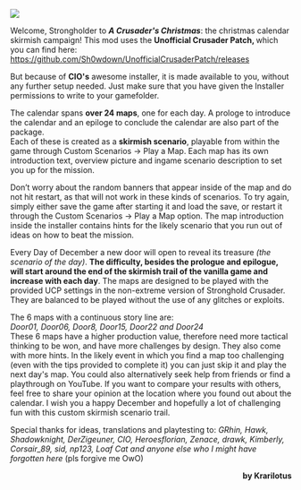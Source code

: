 ![](https://github.com/Krarilotus/ChristmasCalendar/blob/main/Door01/Door01_peview.png?raw=true)
<p>Welcome, Strongholder to <em><strong>A Crusader's Christmas</strong></em>: the christmas calendar skirmish campaign! This mod uses the <strong>Unofficial Crusader Patch, </strong>which you can find here:<a href="https://github.com/Sh0wdown/UnofficialCrusaderPatch/releases"> https://github.com/Sh0wdown/UnofficialCrusaderPatch/releases </a></p>
<p>But because of <strong>CIO's</strong> awesome installer, it is made available to you, without any further setup needed. Just make sure that you have given the Installer permissions to write to your gamefolder.</p>
<p>The calendar spans <strong>over 24 maps</strong>, one for each day. A prologe to introduce the calendar and an epiloge to conclude the calendar are also part of the package.<br />Each of these is created as a <strong>skirmish scenario</strong>, playable from within the game through Custom Scenarios -&gt; Play a Map. Each map has its own introduction text, overview picture and ingame scenario description to set you up for the mission.</p>
<p>Don&rsquo;t worry about the random banners that appear inside of the map and do not hit restart, as that will not work in these kinds of scenarios. To try again, simply either save the game after starting it and load the save, or restart it through the Custom Scenarios -&gt; Play a Map option. The map introduction inside the installer contains hints for the likely scenario that you run out of ideas on how to beat the mission.</p>
<p>Every Day of December a new door will open to reveal its treasure <em>(the scenario of the day)</em>. <strong>The difficulty, besides the prologue and epilogue, will start around the end of the skirmish trail of the vanilla game and increase with each day</strong>. The maps are designed to be played with the provided UCP settings in the non-extreme version of Stronghold Crusader. They are balanced to be played without the use of any glitches or exploits.</p>
<p>The 6 maps with a continuous story line are: <br /><em>Door01, Door06, Door8, Door15, Door22 and Door24</em><br />These 6 maps have a higher production value, therefore need more tactical thinking to be won, and have more challenges by design. They also come with more hints. In the likely event in which you find a map too challenging (even with the tips provided to complete it) you can just skip it and play the next day's map. You could also alternatively seek help from friends or find a playthrough on YouTube. If you want to compare your results with others, feel free to share your opinion at the location where you found out about the calendar. I wish you a happy December and hopefully a lot of challenging fun with this custom skirmish scenario trail.</p>
<p>Special thanks for ideas, translations and playtesting to: <em>GRhin, Hawk, Shadowknight, DerZigeuner, CIO, Heroesflorian, Zenace, drawk, Kimberly, Corsair_89, sid, np123, Loaf Cat and anyone else who I might have forgotten here</em> (pls forgive me OwO)</p>
<p style="text-align: right;"><strong> by Krarilotus</strong></p>
